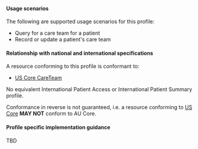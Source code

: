 #### Usage scenarios

The following are supported usage scenarios for this profile:

- Query for a care team for a patient
- Record or update a patient's care team


#### Relationship with national and international specifications

A resource conforming to this profile is conformant to:
- [US Core CareTeam](http://build.fhir.org/ig/HL7/US-Core/StructureDefinition-us-core-careteam.html)

No equivalent International Patient Access or International Patient Summary profile.

Conformance in reverse is not guaranteed, i.e. a resource conforming to [US Core](http://hl7.org/fhir/us/core) **MAY NOT** conform to AU Core.


#### Profile specific implementation guidance
TBD




